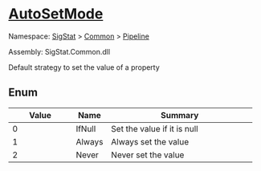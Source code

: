 # [AutoSetMode](./AutoSetMode.md)
Namespace: [SigStat]() > [Common](./../README.md) > [Pipeline](./README.md)

Assembly: SigStat.Common.dll


Default strategy to set the value of a property

##	Enum

| Value | Name | Summary | 
| --- | --- | --- | 
| 0<img width=100>| IfNull| Set the value if it is null<img width=100>| <br>
| 1<img width=100>| Always| Always set the value<img width=100>| <br>
| 2<img width=100>| Never| Never set the value<img width=100>| <br>


